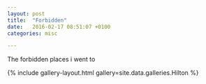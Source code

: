 ```yaml
---
layout: post
title:  "Forbidden"
date:   2016-02-17 08:51:07 +0100
categories: misc

---
```


The forbidden places i went to

{% include gallery-layout.html gallery=site.data.galleries.Hilton %}
